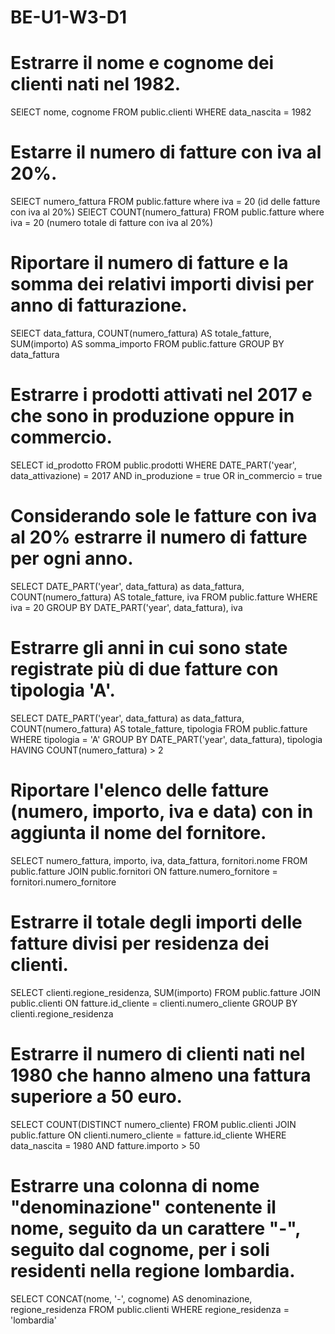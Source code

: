 # BE-U1-W3-D1

# Estrarre il nome e cognome dei clienti nati nel 1982.
SElECT nome, cognome FROM public.clienti WHERE data_nascita = 1982

# Estarre il numero di fatture con iva al 20%.
SElECT numero_fattura FROM public.fatture where iva = 20 (id delle fatture con iva al 20%)
SElECT COUNT(numero_fattura) FROM public.fatture where iva = 20 (numero totale di fatture con iva al 20%)

# Riportare il numero di fatture e la somma dei relativi importi divisi per anno di fatturazione.
SElECT data_fattura, 
COUNT(numero_fattura) AS totale_fatture, 
SUM(importo) AS somma_importo
FROM public.fatture
GROUP BY data_fattura

# Estrarre i prodotti attivati nel 2017 e che sono in produzione oppure in commercio.
SELECT id_prodotto
FROM public.prodotti
WHERE DATE_PART('year', data_attivazione) = 2017 AND in_produzione = true OR in_commercio = true

# Considerando sole le fatture con iva al 20% estrarre il numero di fatture per ogni anno.
SELECT DATE_PART('year', data_fattura) as data_fattura,
COUNT(numero_fattura) AS totale_fatture,
iva
FROM public.fatture
WHERE iva = 20
GROUP BY DATE_PART('year', data_fattura), iva

# Estrarre gli anni in cui sono state registrate più di due fatture con tipologia 'A'.
SELECT DATE_PART('year', data_fattura) as data_fattura,
COUNT(numero_fattura) AS totale_fatture,
tipologia
FROM public.fatture
WHERE tipologia = 'A' 
GROUP BY DATE_PART('year', data_fattura), tipologia
HAVING COUNT(numero_fattura) > 2

# Riportare l'elenco delle fatture (numero, importo, iva e data) con in aggiunta il nome del fornitore.
SELECT numero_fattura, importo, iva, data_fattura, fornitori.nome FROM public.fatture
JOIN public.fornitori ON fatture.numero_fornitore = fornitori.numero_fornitore

# Estrarre il totale degli importi delle fatture divisi per residenza dei clienti.
SELECT clienti.regione_residenza, SUM(importo)
FROM public.fatture
JOIN public.clienti ON fatture.id_cliente = clienti.numero_cliente
GROUP BY clienti.regione_residenza

# Estrarre il numero di clienti nati nel 1980 che hanno almeno una fattura superiore a 50 euro.
SELECT COUNT(DISTINCT numero_cliente)
FROM public.clienti
JOIN public.fatture ON clienti.numero_cliente = fatture.id_cliente
WHERE data_nascita = 1980
AND fatture.importo > 50

# Estrarre una colonna di nome "denominazione" contenente il nome, seguito da un carattere "-", seguito dal cognome, per i soli residenti nella regione lombardia.
SELECT CONCAT(nome, '-', cognome) AS denominazione,
regione_residenza
FROM public.clienti
WHERE regione_residenza = 'lombardia'

